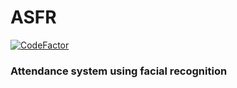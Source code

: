 # ASFR
[![CodeFactor](https://www.codefactor.io/repository/github/everlookneversee/asfr/badge)](https://www.codefactor.io/repository/github/everlookneversee/asfr)

### Attendance system using facial recognition
